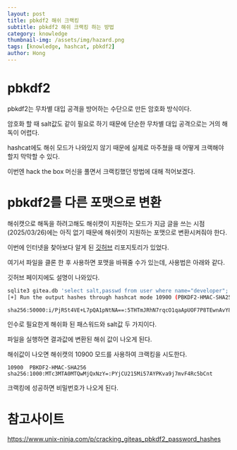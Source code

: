 ```yaml
---
layout: post
title: pbkdf2 해쉬 크랙킹
subtitle: pbkdf2 해쉬 크랙킹 하는 방법
category: knowledge
thumbnail-img: /assets/img/hazard.png
tags: [knowledge, hashcat, pbkdf2]
author: Hong
---
```

# pbkdf2
pbkdf2는 무차별 대입 공격을 방어하는 수단으로 만든 암호화 방식이다.

암호화 할 때 salt값도 같이 필요로 하기 때문에 단순한 무차별 대입 공격으로는 거의 해독이 어렵다.

hashcat에도 해쉬 모드가 나와있지 않기 때문에 실제로 마주쳤을 때 어떻게 크랙해야 할지 막막할 수 있다.

이번엔 hack the box 머신을 풀면서 크랙킹했던 방법에 대해 적어보겠다.

# pbkdf2를 다른 포맷으로 변환
해쉬캣으로 해독을 하려고해도 해쉬캣이 지원하는 모드가 지금 글을 쓰는 시점(2025/03/26)에는 아직 없기 때문에 해쉬캣이 지원하는 포맷으로 변환시켜줘야 한다.

이번에 인터넷을 찾아보다 알게 된 [깃허브](https://github.com/unix-ninja/hashcat/blob/master/tools/gitea2hashcat.py) 리포지토리가 있었다.

여기서 파일을 클론 한 후 사용하면 포맷을 바꿔줄 수가 있는데, 사용법은 아래와 같다.

깃허브 페이지에도 설명이 나와있다.

```bash
sqlite3 gitea.db 'select salt,passwd from user where name="developer";' | python3 gitea2hashcat.py
[+] Run the output hashes through hashcat mode 10900 (PBKDF2-HMAC-SHA256)

sha256:50000:i/PjRSt4VE+L7pQA1pNtNA==:5THTmJRhN7rqcO1qaApUOF7P8TEwnAvY8iXyhEBrfLyO/F2+8wvxaCYZJjRE6llM+1Y=
```

인수로 필요한게 해쉬화 된 패스워드와 salt값 두 가지이다.

파일을 실행하면 결과값에 변환된 해쉬 값이 나오게 된다.

해쉬값이 나오면 해쉬캣의 10900 모드를 사용하여 크랙킹을 시도한다.

`10900 	PBKDF2-HMAC-SHA256 	sha256:1000:MTc3MTA0MTQwMjQxNzY=:PYjCU215Mi57AYPKva9j7mvF4Rc5bCnt `

크랙킹에 성공하면 비밀번호가 나오게 된다.

# 참고사이트
https://www.unix-ninja.com/p/cracking_giteas_pbkdf2_password_hashes
